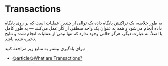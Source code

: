 # Transactions

به طور خلاصه، یک تراکنش پایگاه داده یک توالی از چندین عملیات است که بر روی پایگاه داده انجام می‌شود و همه به عنوان یک واحد منطقی از کار عمل می‌کنند — به طور کامل یا اصلاً. به عبارت دیگر، هرگز حالتی وجود ندارد که تنها نیمی از عملیات انجام شده و نتایج ذخیره شده باشد.

برای یادگیری بیشتر به منابع زیر مراجعه کنید:

- [@article@What are Transactions?](https://fauna.com/blog/database-transaction)
